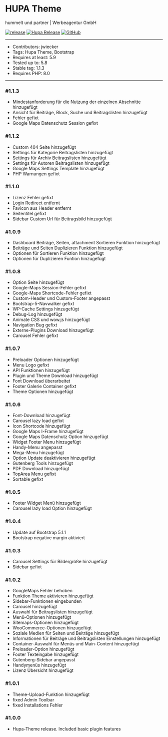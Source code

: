# HUPA Theme
hummelt und partner | Werbeagentur GmbH

[![release](https://img.shields.io/github/v/release/team-hummelt/hupa-starter)](https://github.com/team-hummelt/hupa-starter)
[![Hupa Release](https://img.shields.io/github/release-date/team-hummelt/hupa-starter)](https://github.com/team-hummelt/hupa-starter/releases/latest)
[![GitHub](https://img.shields.io/github/license/team-hummelt/hupa-starter)](https://github.com/team-hummelt/hupa-starter/blob/master/LICENSE.txt)

***
* Contributors: jwiecker
* Tags: Hupa Theme, Bootstrap
* Requires at least: 5.9
* Tested up to: 5.8
* Stable tag: 1.1.3
* Requires PHP: 8.0

***
### \#1.1.3
* Mindestanforderung für die Nutzung der einzelnen Abschnitte hinzugefügt
* Ansicht für Beiträge, Block, Suche und Beitragslisten hinzugefügt
* Fehler gefixt
* Google Maps Datenschutz Session gefixt
 
### \#1.1.2
* Custom 404 Seite hinzugefügt
* Settings für Kategorie Beitragslisten hinzugefügt
* Settings für Archiv Beitragslisten hinzugefügt
* Settings für Autoren Beitragslisten hinzugefügt
* Google Maps Settings Template hinzugefügt
* PHP Warnungen gefixt

### \#1.1.0
* Lizenz Fehler gefixt
* Login Redirect entfernt
* Favicon aus Header entfernt
* Seitentitel gefixt
* Sidebar Custom Url für Beitragsbild hinzugefügt

### \#1.0.9
* Dashboard Beiträge, Seiten, attachment Sortieren Funktion hinzugefügt
* Beiträge und Seiten Duplizieren Funktion hinzugefügt
* Optionen für Sortieren Funktion hinzugefügt
* Optionen für Duplizieren Funtion hinzugefügt

### \#1.0.8
* Option Seite hinzugefügt
* Google-Maps Session-Fehler gefixt
* Google-Maps Shortcode-Fehler gefixt
* Custom-Header und Custom-Footer angepasst
* Bootstrap-5-Navwalker gefixt
* WP-Cache Settings hinzugefügt
* Debug-Log hinzugefügt
* Animate CSS und wow.js hinzugefügt
* Navigation Bug gefixt
* Externe-Plugins Download hinzugefügt
* Carousel Fehler gefixt

### \#1.0.7
* Preloader Optionen hinzugefügt
* Menu Logo gefixt
* API Funktionen hinzugefügt
* Plugin und Theme Download hinzugefügt
* Font Download überarbeitet
* Footer Galerie Container gefixt
* Theme Optionen hinzugefügt

### \#1.0.6
* Font-Download hinzugefügt
* Carousel lazy load gefixt
* Icon Shortcode hinzugefügt
* Google Maps I-Frame hinzugefügt
* Google Maps Datenschutz Option hinzugefügt
* Widget Footer Menu hinzugefügt
* Handy-Menu angepasst
* Mega-Menu hinzugefügt
* Option Update deaktivieren hinzugefügt
* Gutenberg Tools hinzugefügt
* PDF Download hinzugefügt
* TopArea Menu gefixt
* Sortable gefixt

### \#1.0.5
* Footer Widget Menü hinzugefügt
* Carousel lazy load Option hinzugefügt

### \#1.0.4
* Update auf Bootstrap 5.1.1
* Bootstrap negative margin aktiviert

### \#1.0.3
* Carousel Settings für Bildergröße hinzugefügt
* Sidebar gefixt

### \#1.0.2
* GoogleMaps Fehler behoben
* Funktion Theme aktivieren hinzugefügt
* Sidebar-Funktionen eingebunden
* Carousel hinzugefügt
* Auswahl für Beitragslisten hinzugefügt
* Menü-Optionen hinzugefügt
* Sitemaps-Optionen hinzugefügt
* WooCommerce-Optionen hinzugefügt
* Soziale Medien für Seiten und Beiträge hinzugefügt
* Informationen für Beiträge und Beitragslisten Einstellungen hinzugefügt
* Container-Auswahl für Menüs und Main-Content hinzugefügt
* Preloader-Option hinzugefügt
* Footer Texteingabe hinzugefügt
* Gutenberg-Sidebar angepasst
* Handymenüs hinzugefügt
* Lizenz Übersicht hinzugefügt

### \#1.0.1 
* Theme-Upload-Funktion hinzugefügt 
* fixed Admin Toolbar
* fixed Installations Fehler

### \#1.0.0
* Hupa-Theme release. Included basic plugin features
